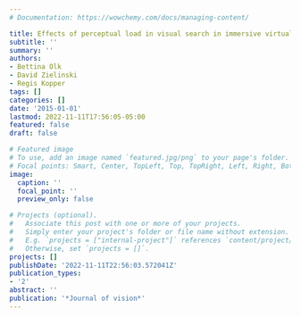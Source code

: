 ```yaml
---
# Documentation: https://wowchemy.com/docs/managing-content/

title: Effects of perceptual load in visual search in immersive virtual reality.
subtitle: ''
summary: ''
authors:
- Bettina Olk
- David Zielinski
- Regis Kopper
tags: []
categories: []
date: '2015-01-01'
lastmod: 2022-11-11T17:56:05-05:00
featured: false
draft: false

# Featured image
# To use, add an image named `featured.jpg/png` to your page's folder.
# Focal points: Smart, Center, TopLeft, Top, TopRight, Left, Right, BottomLeft, Bottom, BottomRight.
image:
  caption: ''
  focal_point: ''
  preview_only: false

# Projects (optional).
#   Associate this post with one or more of your projects.
#   Simply enter your project's folder or file name without extension.
#   E.g. `projects = ["internal-project"]` references `content/project/deep-learning/index.md`.
#   Otherwise, set `projects = []`.
projects: []
publishDate: '2022-11-11T22:56:03.572041Z'
publication_types:
- '2'
abstract: ''
publication: '*Journal of vision*'
---
```

